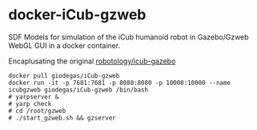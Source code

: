 # docker-iCub-gzweb
SDF Models for simulation of the iCub humanoid robot in Gazebo/Gzweb WebGL GUI in a docker container.

Encaplusating the original [robotology/icub-gazebo](http://github.com/robotology/icub-gazebo)

    docker pull giodegas/iCub-gzweb
    docker run -it -p 7681:7681 -p 8080:8080 -p 10000:10000 --name icubgzweb giodegas/iCub-gzweb /bin/bash
    # yarpserver &
    # yarp check
    # cd /root/gzweb
    # ./start_gzweb.sh && gzserver
